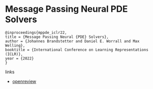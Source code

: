 # Message Passing Neural PDE Solvers

```
@inproceedings{mppde_iclr22,
title = {Message Passing Neural {PDE} Solvers},
author = {Johannes Brandstetter and Daniel E. Worrall and Max Welling},
booktitle = {International Conference on Learning Representations (ICLR)},
year = {2022}
}
```

links
- [openreview](https://openreview.net/forum?id=vSix3HPYKSU)
